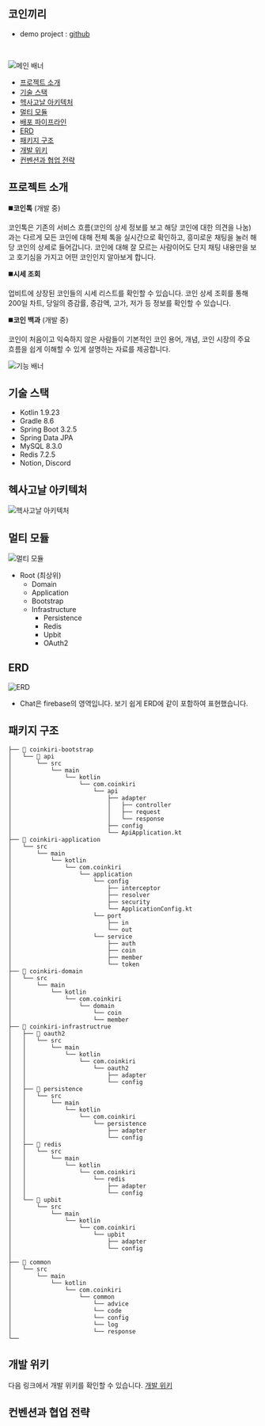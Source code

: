 ## 코인끼리

- demo project : [github](https://github.com/COINKIRI/coinkiri-server-demo)
<br>


![메인 배너](https://github.com/user-attachments/assets/71ab5a04-3a47-4db0-a728-17722c3db1b9)

- [프로젝트 소개](#프로젝트-소개)
- [기술 스택](#기술-스택)
- [헥사고날 아키텍처](#헥사고날-아키텍처)
- [멀티 모듈](#멀티-모듈)
- [배포 파이프라인](#배포-파이프라인)
- [ERD](#erd)
- [패키지 구조](#패키지-구조)
- [개발 위키](#개발-위키)
- [컨벤션과 협업 전략](#컨벤션과-협업-전략)

## 프로젝트 소개

◼️**코인톡**
(개발 중)

코인톡은 기존의 서비스 흐름(코인의 상세 정보를 보고 해당 코인에 대한 의견을 나눔)과는 다르게 모든 코인에 대해 전체 톡을 실시간으로 확인하고, 흥미로운 채팅을 눌러 해당 코인의 상세로 들어갑니다.
코인에 대해 잘 모르는 사람이어도 단지 채팅 내용만을 보고 호기심을 가지고 어떤 코인인지 알아보게 합니다.

◼️**시세 조회**

업비트에 상장된 코인들의 시세 리스트를 확인할 수 있습니다. 코인 상세 조회를 통해 200일 차트, 당일의 증감률, 증감액, 고가, 저가 등 정보를 확인할 수 있습니다.

◼️**코인 백과**
(개발 중)

코인이 처음이고 익숙하지 않은 사람들이 기본적인 코인 용어, 개념, 코인 시장의 주요 흐름을 쉽게 이해할 수 있게 설명하는 자료를 제공합니다.

![기능 배너](https://github.com/user-attachments/assets/f06c8d45-99e0-4973-a5c6-d999fdaa931b)

## 기술 스택

- Kotlin 1.9.23
- Gradle 8.6
- Spring Boot 3.2.5
- Spring Data JPA
- MySQL 8.3.0
- Redis 7.2.5
- Notion, Discord

## 헥사고날 아키텍처

![헥사고날 아키텍처](https://github.com/user-attachments/assets/19825ae3-bbda-4a59-abe5-8e8b7040062b)

## 멀티 모듈

![멀티 모듈](https://github.com/user-attachments/assets/8a9c5a46-19fd-4451-b0f1-4e454218dbc2)

- Root (최상위)
    - Domain
    - Application
    - Bootstrap
    - Infrastructure
        - Persistence
        - Redis
        - Upbit
        - OAuth2

## ERD

![ERD](https://github.com/user-attachments/assets/33a0f7e4-941f-4b9e-8817-8931a55857eb)

- Chat은 firebase의 영역입니다. 보기 쉽게 ERD에 같이 포함하여 표현했습니다.

## 패키지 구조

```
├── 📁 coinkiri-bootstrap
│   └── 📁 api
│       └── src
│           └── main
│               └── kotlin
│                   └── com.coinkiri
│                       └── api
│                           ├── adapter
│                           │   ├── controller
│                           │   ├── request
│                           │   └── response
│                           ├── config
│                           └── ApiApplication.kt
├── 📁 coinkiri-application
│   └── src
│       └── main
│           └── kotlin
│               └── com.coinkiri
│                   └── application
│                       └── config
│                           ├── interceptor
│                           ├── resolver
│                           ├── security
│                           └── ApplicationConfig.kt
│                       └── port
│                           ├── in
│                           └── out
│                       └── service
│                           ├── auth
│                           ├── coin
│                           ├── member
│                           └── token
├── 📁 coinkiri-domain
│   └── src
│       └── main
│           └── kotlin
│               └── com.coinkiri
│                   └── domain
│                       └── coin
│                       └── member
├── 📁 coinkiri-infrastructrue
│   ├── 📁 oauth2
│   │   └── src
│   │       └── main
│   │           └── kotlin
│   │               └── com.coinkiri
│   │                   └── oauth2
│   │                       ├── adapter
│   │                       └── config
│   ├── 📁 persistence
│   │   └── src
│   │       └── main
│   │           └── kotlin
│   │               └── com.coinkiri
│   │                   └── persistence
│   │                       ├── adapter
│   │                       └── config
│   ├── 📁 redis
│   │   └── src
│   │       └── main
│   │           └── kotlin
│   │               └── com.coinkiri
│   │                   └── redis
│   │                       ├── adapter
│   │                       └── config
│   └── 📁 upbit
│       └── src
│           └── main
│               └── kotlin
│                   └── com.coinkiri
│                       └── upbit
│                           ├── adapter
│                           └── config
│
├── 📁 common
│   └── src
│       └── main
│           └── kotlin
│               └── com.coinkiri
│                   └── common
│                       └── advice
│                       └── code
│                       └── config
│                       └── log
│                       └── response
└──
```

## 개발 위키

다음 링크에서 개발 위키를 확인할 수 있습니다.
[개발 위키](https://abalone-shake-786.notion.site/fb0dc47690a74b3093834013dd086a6c?v=c1f7d935b9994602abe64d4033a5bde6&pvs=74)

## 컨벤션과 협업 전략

